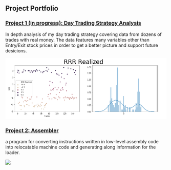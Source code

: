 

## Project Portfolio


### [Project 1 (in progress): Day Trading Strategy Analysis](https://github.com/zoxfog/Day-Trading-Analysis)

In depth analysis of my day trading strategy covering data from dozens of trades with real money. The data features many variables other than Entry/Exit stock prices in order to get a better picture and support future desicions. 


![](/images/image1.png)




### [Project 2: Assembler](https://github.com/zoxfog/Assembler-Project)

a program for converting instructions written in low-level assembly code into relocatable machine code and generating along information for the loader.




![](/images/image2.jpg=100x20)

